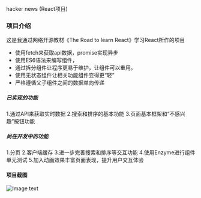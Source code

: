 hacker news (React项目)

### 项目介绍

这是我通过网络开源教材《The Road to learn React》学习React所作的项目
- 使用fetch来获取api数据，promise实现异步
- 使用ES6语法来编写组件，
- 通过拆分组件让程序更易于维护，让组件可以重用。
- 使用无状态组件让相关功能组件变得更“轻”
- 严格遵循父子组件之间的数据单向传递

##### 已实现的功能
1.通过API来获取实时数据
2.搜索和排序的基本功能
3.页面基本框架和“不感兴趣”按钮功能

##### 尚在开发中的功能
1.分页
2.客户端缓存
3.进一步完善搜索和排序等交互功能
4.使用Enzyme进行组件单元测试
5.加入动画效果丰富页面表现，提升用户交互体验

#### 项目截图
![Image text](https://wx3.sinaimg.cn/mw1024/77b25649gy1fv1nrb20yvj20rv0kfdgv.jpg)